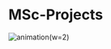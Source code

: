 # MSc-Projects

![animation(w=2)](https://user-images.githubusercontent.com/116885185/234828127-11fd31fc-be55-4d26-a9d6-d5cc6496248a.gif)
